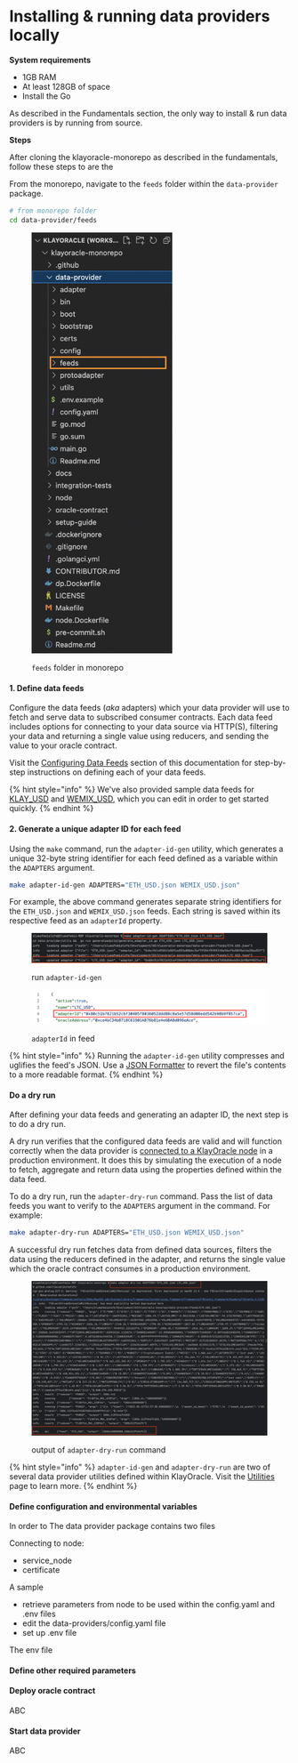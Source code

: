 # Installing & running data providers locally

**System requirements**

* 1GB RAM
* At least 128GB of space
* Install the Go

As described in the Fundamentals section, the only way to install & run data providers is by running from source.&#x20;

**Steps**

After cloning the klayoracle-monorepo as described in the fundamentals, follow these steps to  are the&#x20;

From the monorepo, navigate to the `feeds` folder within the `data-provider` package.

```bash
# from monorepo folder
cd data-provider/feeds
```

<figure><img src="../.gitbook/assets/image (2).png" alt="" width="253"><figcaption><p><code>feeds</code> folder in monorepo</p></figcaption></figure>

#### 1. Define data feeds

Configure the data feeds (_aka_ adapters) which your data provider will use to fetch and serve data to subscribed consumer contracts. Each data feed includes options for connecting to your data source via HTTP(S), filtering your data and returning a single value using reducers, and sending the value to your oracle contract.

Visit the [Configuring Data Feeds](broken-reference) section of this documentation for step-by-step instructions on defining each of your data feeds.

{% hint style="info" %}
We've also provided sample data feeds for [KLAY\_USD](https://github.com/KlayOracle/klayoracle-monorepo/blob/development/data-provider/feeds/KLAY\_USD.json) and [WEMIX\_USD](https://github.com/KlayOracle/klayoracle-monorepo/blob/development/data-provider/feeds/WEMIX\_USD.json), which you can edit in order to get started quickly.
{% endhint %}

#### 2. Generate a unique adapter ID for each feed

Using the `make` command, run the `adapter-id-gen` utility, which generates a unique 32-byte string identifier for each feed defined as a variable within the `ADAPTERS` argument.

```bash
make adapter-id-gen ADAPTERS="ETH_USD.json WEMIX_USD.json"
```

For example, the above command generates separate string identifiers for the `ETH_USD.json` and `WEMIX_USD.json` feeds. Each string is saved within its respective feed as an `adapterId` property.

<figure><img src="../.gitbook/assets/image (3).png" alt=""><figcaption><p>run <code>adapter-id-gen</code></p></figcaption></figure>

<figure><img src="../.gitbook/assets/image.png" alt=""><figcaption><p><code>adapterId</code> in feed</p></figcaption></figure>

{% hint style="info" %}
Running the `adapter-id-gen` utility compresses and uglifies the feed's JSON. Use a [JSON Formatter](https://jsonformatter.curiousconcept.com/) to revert the file's contents to a more readable format.
{% endhint %}

#### Do a dry run

After defining your data feeds and generating an adapter ID, the next step is to do a dry run.

A dry run verifies that the configured data feeds are valid and will function correctly when the data provider is [connected to a KlayOracle node](broken-reference) in a production environment. It does this by simulating the execution of a node to fetch, aggregate and return data using the properties defined within the data feed.

To do a dry run, run the `adapter-dry-run` command. Pass the list of data feeds you want to verify to the `ADAPTERS` argument in the command. For example:

```bash
make adapter-dry-run ADAPTERS="ETH_USD.json WEMIX_USD.json"
```

A successful dry run fetches data from defined data sources, filters the data using the reducers defined in the adapter, and returns the single value which the oracle contract consumes in a production environment.

<figure><img src="../.gitbook/assets/image (4).png" alt=""><figcaption><p>output of <code>adapter-dry-run</code> command</p></figcaption></figure>

{% hint style="info" %}
`adapter-id-gen` and `adapter-dry-run` are two of several data provider utilities defined within KlayOracle. Visit the [Utilities](broken-reference) page to learn more.
{% endhint %}

#### Define configuration and environmental variables

In order to The data provider package contains two files&#x20;

Connecting to node:

* service\_node
* certificate

A sample&#x20;

* retrieve parameters from node to be used within the config.yaml and .env files
* edit the data-providers/config.yaml file
* set up .env file

The env file&#x20;

#### Define other required parameters

#### Deploy oracle contract

ABC

#### Start data provider

ABC
